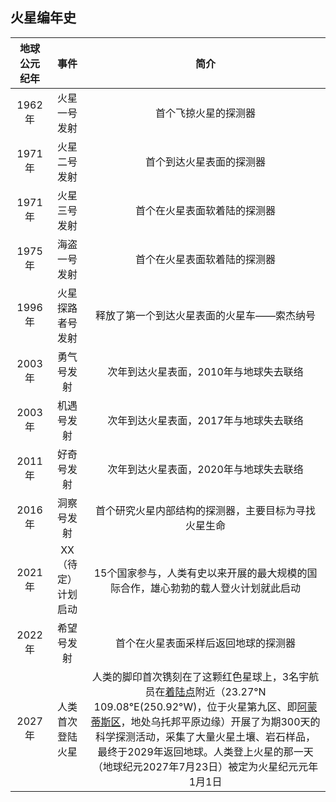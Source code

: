 ## 火星编年史

| 地球公元纪年 |    事件               |  简介   | 
| :--------:   | :-----:               | :----:  |
| 1962年       | 火星一号发射          |  首个飞掠火星的探测器     |
| 1971年       | 火星二号发射          |  首个到达火星表面的探测器   |
| 1971年       | 火星三号发射          |  首个在火星表面软着陆的探测器   |
| 1975年       | 海盗一号发射          |  首个在火星表面软着陆的探测器  |
| 1996年       | 火星探路者号发射      |  释放了第一个到达火星表面的火星车——索杰纳号 |
| 2003年       | 勇气号发射            |  次年到达火星表面，2010年与地球失去联络 |
| 2003年       | 机遇号发射            |  次年到达火星表面，2017年与地球失去联络 |
| 2011年       | 好奇号发射            |  次年到达火星表面，2020年与地球失去联络 |
| 2016年       | 洞察号发射            |  首个研究火星内部结构的探测器，主要目标为寻找火星生命 |
| 2021年       | XX（待定）计划启动    |  15个国家参与，人类有史以来开展的最大规模的国际合作，雄心勃勃的载人登火计划就此启动 |
| 2022年       | 希望号发射            |  首个在火星表面采样后返回地球的探测器 |
| 2027年       | 人类首次登陆火星      |  人类的脚印首次镌刻在了这颗红色星球上，3名宇航员在[着陆点](https://raw.githubusercontent.com/SpaceXploration/InterImmBook/ae79a3542dd9eeded9c0b5933dbd332630928446/book/resources/landing_spot.png)附近（23.27°N 109.08°E(250.92°W)，位于火星第九区、即[阿蒙蒂斯区](http://en.wikipedia.org/wiki/Amenthes_quadrangle)，地处乌托邦平原边缘）开展了为期300天的科学探测活动，采集了大量火星土壤、岩石样品，最终于2029年返回地球。人类登上火星的那一天（地球纪元2027年7月23日）被定为火星纪元元年1月1日|
